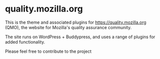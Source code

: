 quality.mozilla.org
===================

This is the theme and associated plugins for https://quality.mozilla.org (QMO), the website for Mozilla's quality assurance community. 

The site runs on WordPress + Buddypress, and uses a range of plugins for added functionality.

Please feel free to contribute to the project
